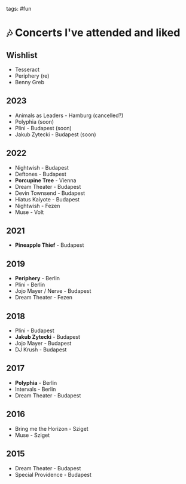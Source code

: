 tags: #fun

# 🎶 Concerts I've attended and liked

## Wishlist

* Tesseract
* Periphery (re)
* Benny Greb

## 2023

* Animals as Leaders - Hamburg (cancelled?)
* Polyphia (soon)
* Plini - Budapest (soon)
* Jakub Zytecki - Budapest (soon)

## 2022

* Nightwish - Budapest
* Deftones - Budapest
* **Porcupine Tree** - Vienna
* Dream Theater - Budapest
* Devin Townsend - Budapest
* Hiatus Kaiyote - Budapest
* Nightwish - Fezen
* Muse - Volt

## 2021

* **Pineapple Thief** - Budapest

## 2019

* **Periphery** - Berlin
* Plini - Berlin
* Jojo Mayer / Nerve - Budapest
* Dream Theater - Fezen

## 2018

* Plini - Budapest
* **Jakub Zytecki** - Budapest
* Jojo Mayer - Budapest
* DJ Krush - Budapest

## 2017

* **Polyphia** - Berlin
* Intervals - Berlin
* Dream Theater - Budapest

## 2016

* Bring me the Horizon - Sziget
* Muse - Sziget

## 2015

* Dream Theater - Budapest
* Special Providence - Budapest


